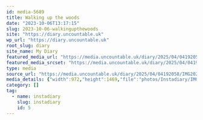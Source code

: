 ```yaml
---
id: media-5689
title: Walking up the woods
date: "2023-10-06T13:17:15"
slug: 2023-10-06-walkingupthewoods
site: "https://diary.uncountable.uk"
wp_url: "https://diary.uncountable.uk"
root_slug: diary
site_name: My Diary
featured_media_url: "https://media.uncountable.uk/diary/2025/04/04192058/IMG20231006141715-edited.webp"
featured_media_srcset: "https://media.uncountable.uk/diary/2025/04/04192058/IMG20231006141715-edited-199x300.webp 199w, https://media.uncountable.uk/diary/2025/04/04192058/IMG20231006141715-edited-678x1024.webp 678w, https://media.uncountable.uk/diary/2025/04/04192058/IMG20231006141715-edited-150x150.webp 150w, https://media.uncountable.uk/diary/2025/04/04192058/IMG20231006141715-edited-423x640.webp 423w, https://media.uncountable.uk/diary/2025/04/04192058/IMG20231006141715-edited.webp 972w"
type: media
source_url: "https://media.uncountable.uk/diary/2025/04/04192058/IMG20231006141715-edited.webp"
media_details: {"width":972,"height":1469,"file":"photos/Instadiary/IMG20231006141715-edited.webp","filesize":150236,"sizes":{"medium":{"file":"IMG20231006141715-edited-199x300.webp","width":199,"height":300,"filesize":26190,"mime_type":"image/webp","source_url":"https://media.uncountable.uk/diary/2025/04/04192058/IMG20231006141715-edited-199x300.webp"},"large":{"file":"IMG20231006141715-edited-678x1024.webp","width":678,"height":1024,"filesize":211410,"mime_type":"image/webp","source_url":"https://media.uncountable.uk/diary/2025/04/04192058/IMG20231006141715-edited-678x1024.webp"},"thumbnail":{"file":"IMG20231006141715-edited-150x150.webp","width":150,"height":150,"filesize":10320,"mime_type":"image/webp","source_url":"https://media.uncountable.uk/diary/2025/04/04192058/IMG20231006141715-edited-150x150.webp"},"mobwidth":{"file":"IMG20231006141715-edited-423x640.webp","width":423,"height":640,"filesize":104012,"mime_type":"image/webp","source_url":"https://media.uncountable.uk/diary/2025/04/04192058/IMG20231006141715-edited-423x640.webp"},"full":{"file":"IMG20231006141715-edited.webp","width":972,"height":1469,"mime_type":"image/webp","source_url":"https://media.uncountable.uk/diary/2025/04/04192058/IMG20231006141715-edited.webp"}},"image_meta":{"aperture":"0","credit":"","camera":"","caption":"","created_timestamp":"0","copyright":"","focal_length":"0","iso":"0","shutter_speed":"0","title":"","orientation":"0","keywords":[]}}
category: []
tag:
  - name: instadiary
    slug: instadiary
    id: 5
---
```


